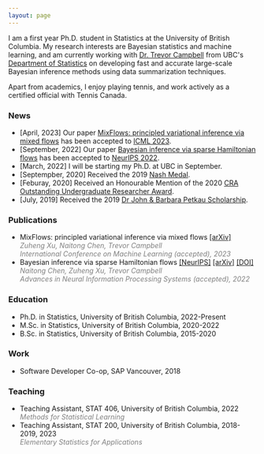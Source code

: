 ```yaml
---
layout: page
---
```


I am a first year Ph.D. student in Statistics at the University of British Columbia. My research interests are Bayesian statistics and machine learning, and am currently working with [Dr. Trevor Campbell](https://trevorcampbell.me/) from UBC's [Department of Statistics](https://www.stat.ubc.ca/) on developing fast and accurate large-scale Bayesian inference methods using data summarization techniques.

Apart from academics, I enjoy playing tennis, and work actively as a certified official with Tennis Canada.

### News
* [April, 2023] Our paper [MixFlows: principled variational inference via mixed flows](https://arxiv.org/abs/2205.07475) has been accepted to [ICML 2023](https://icml.cc/).
* [September, 2022] Our paper [Bayesian inference via sparse Hamiltonian flows](https://arxiv.org/abs/2203.05723) has been accepted to [NeurIPS 2022](https://neurips.cc/).
* [March, 2022] I will be starting my Ph.D. at UBC in September.
* [Septempber, 2020] Received the 2019 [Nash Medal](https://www.stat.ubc.ca/nash-medal).
* [Feburay, 2020] Received an Honourable Mention of the 2020 [CRA Outstanding Undergraduate Researcher Award](https://cra.org/crae/awards/cra-outstanding-undergraduate-researchers/).
* [July, 2019] Received the 2019 [Dr John & Barbara Petkau Scholarship](https://www.stat.ubc.ca/dr-john-and-barbara-petkau-scholarship).

### Publications
* MixFlows: principled variational inference via mixed flows [[arXiv]](https://arxiv.org/abs/2205.07475)
<br><span style="color:gray">*Zuheng Xu, Naitong Chen, Trevor Campbell*</span>
<br><span style="color:gray">*International Conference on Machine Learning (accepted), 2023*</span>
* Bayesian inference via sparse Hamiltonian flows [[NeurIPS]](https://papers.nips.cc/paper_files/paper/2022/hash/83b17fb3369b1effa97ca5409526b02e-Abstract-Conference.html) [[arXiv]](https://arxiv.org/abs/2203.05723) [[DOI]](https://dx.doi.org/10.14288/1.0417554)
<br><span style="color:gray">*Naitong Chen, Zuheng Xu, Trevor Campbell*</span>
<br><span style="color:gray">*Advances in Neural Information Processing Systems (accepted), 2022*</span>

<!-- ### Preprints
* Ergodic variational flows [[arXiv]](https://arxiv.org/abs/2205.07475)  
<span style="color:gray">*Zuheng Xu, Naitong Chen, Trevor Campbell*</span> -->

### Education
* Ph.D. in Statistics, University of British Columbia, 2022-Present
* M.Sc. in Statistics, University of British Columbia, 2020-2022
* B.Sc. in Statistics, University of British Columbia, 2015-2020

### Work
* Software Developer Co-op, SAP Vancouver, 2018

### Teaching
* Teaching Assistant, STAT 406, University of British Columbia, 2022
<br><span style="color:gray">*Methods for Statistical Learning*</span>
* Teaching Assistant, STAT 200, University of British Columbia, 2018-2019, 2023
<br><span style="color:gray">*Elementary Statistics for Applications*</span>